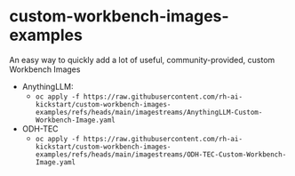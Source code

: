 # custom-workbench-images-examples
An easy way to quickly add a lot of useful, community-provided, custom Workbench Images

* AnythingLLM:
  *  `oc apply -f https://raw.githubusercontent.com/rh-ai-kickstart/custom-workbench-images-examples/refs/heads/main/imagestreams/AnythingLLM-Custom-Workbench-Image.yaml `
* ODH-TEC
  * `oc apply -f https://raw.githubusercontent.com/rh-ai-kickstart/custom-workbench-images-examples/refs/heads/main/imagestreams/ODH-TEC-Custom-Workbench-Image.yaml`
